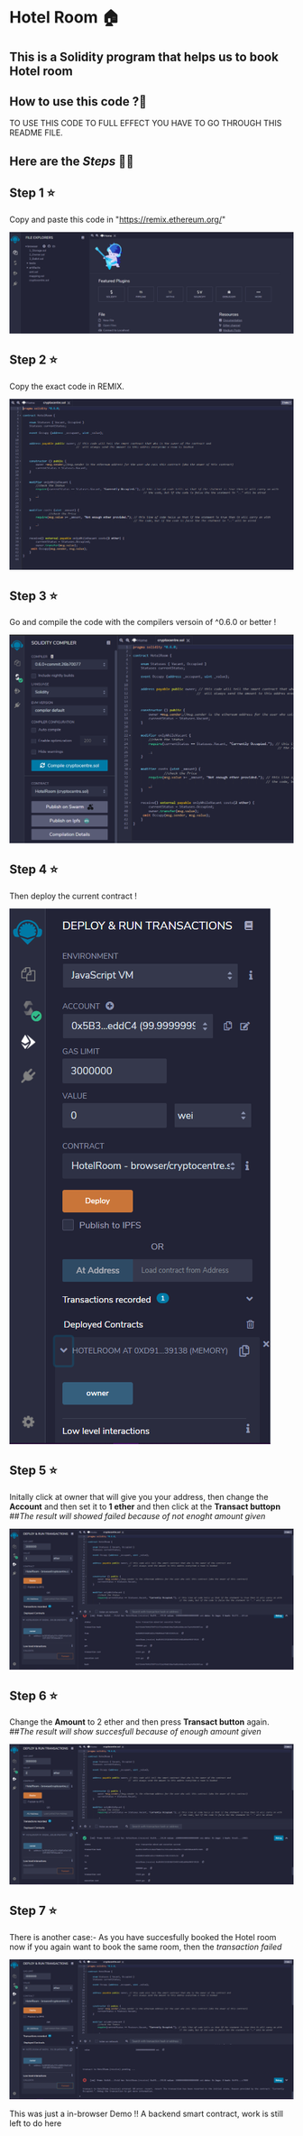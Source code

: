 # Hotel Room 🏠
## This is a Solidity program that helps us to book Hotel room

## How to use this code ?🤔


TO USE THIS CODE TO FULL EFFECT YOU HAVE TO GO THROUGH THIS README FILE.


## Here are the *Steps* 🤘🏻
## Step 1 ⭐
Copy and paste this code  in "https://remix.ethereum.org/"

![](images/1.png)

## Step 2 ⭐
Copy the exact code in REMIX.

![](images/2.png)

## Step 3 ⭐
Go and compile the code with the compilers versoin of ^0.6.0 or better !


![](images/3.png)


## Step 4 ⭐
Then deploy the current contract !

![](images/4.png)

## Step 5 ⭐
Initally click at owner that will give you your address, then change the **Account** and then set it to **1 ether** and then click at the **Transact buttopn**
##*The result will showed failed because of not enoght amount given*


![](images/5.png)


## Step 6 ⭐
Change the **Amount** to 2 ether and then press **Transact button** again.
##*The result will show succesfull because of enough amount given*


![](images/6.png)


## Step 7 ⭐
There is another case:-
As you have succesfully booked the Hotel room now if you again want to book the same room, then the *transaction failed*


![](images/7.png)

This was just a in-browser Demo !! A backend smart contract, work is still left to do here 

